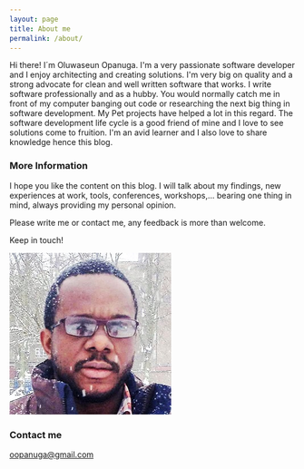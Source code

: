 ```yaml
---
layout: page
title: About me
permalink: /about/
---
```


Hi there! I´m Oluwaseun Opanuga. 
I'm a very passionate software developer and I enjoy architecting and creating solutions. I'm very big on quality and a strong advocate for clean and well written software that works. 
I write software professionally and as a hubby. You would normally catch me in front of my computer banging out code or researching the next big thing in software development. My
Pet projects have helped a lot in this regard. The software development life cycle is a good friend of mine and I love to see solutions come to fruition. I'm an avid learner and I 
also love to share knowledge hence this blog.

### More Information

I hope you like the content on this blog. I will talk about my findings, new experiences at work, tools, conferences, workshops,... bearing one thing in mind, always providing my 
personal opinion.

Please write me or contact me, any feedback is more than welcome.

Keep in touch!

![Image description](/images/me.jpg)

### Contact me

[oopanuga@gmail.com](mailto:oopanuga@gmail.com)
